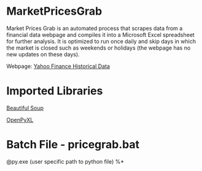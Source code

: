 # MarketPricesGrab
Market Prices Grab is an automated process that scrapes data from a financial data webpage and compiles it into a Microsoft Excel spreadsheet for further analysis. It is optimized to run once daily and skip days in which the market is closed such as weekends or holidays (the webpage has no new updates on these days).

Webpage: [Yahoo Finance Historical Data](https://finance.yahoo.com/quote/CPSS/history?p=CPSS)

# Imported Libraries
[Beautiful Soup](https://www.crummy.com/software/BeautifulSoup/)

[OpenPyXL](https://openpyxl.readthedocs.io/en/stable/#)

# Batch File - pricegrab.bat
@py.exe (user specific path to python file) %*
